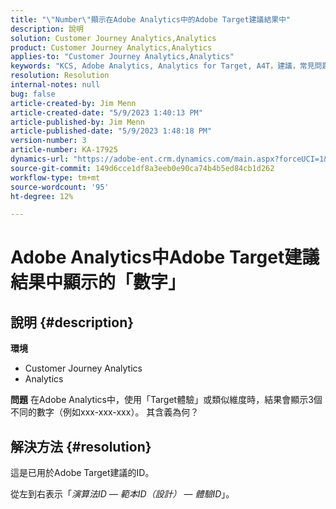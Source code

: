 ```yaml
---
title: "\"Number\"顯示在Adobe Analytics中的Adobe Target建議結果中"
description: 說明
solution: Customer Journey Analytics,Analytics
product: Customer Journey Analytics,Analytics
applies-to: "Customer Journey Analytics,Analytics"
keywords: "KCS, Adobe Analytics, Analytics for Target, A4T，建議，常見問題集，Adobe Target，數字，結果，顯示"
resolution: Resolution
internal-notes: null
bug: false
article-created-by: Jim Menn
article-created-date: "5/9/2023 1:40:13 PM"
article-published-by: Jim Menn
article-published-date: "5/9/2023 1:48:18 PM"
version-number: 3
article-number: KA-17925
dynamics-url: "https://adobe-ent.crm.dynamics.com/main.aspx?forceUCI=1&pagetype=entityrecord&etn=knowledgearticle&id=65f83d05-6fee-ed11-8849-6045bd006b3d"
source-git-commit: 149d6cce1df8a3eeb0e90ca74b4b5ed84cb1d262
workflow-type: tm+mt
source-wordcount: '95'
ht-degree: 12%

---
```


# Adobe Analytics中Adobe Target建議結果中顯示的「數字」

## 說明 {#description}

<b>環境</b>
- Customer Journey Analytics
- Analytics




<b>問題</b>
在Adobe Analytics中，使用「Target體驗」或類似維度時，結果會顯示3個不同的數字（例如xxx-xxx-xxx）。
其含義為何？


## 解決方法 {#resolution}


這是已用於Adobe Target建議的ID。

從左到右表示「*演算法ID — 範本ID（設計） — 體驗ID*」。
